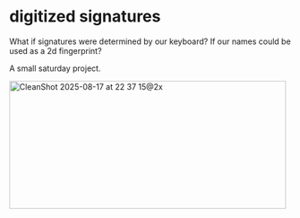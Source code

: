 # digitized signatures

What if signatures were determined by our keyboard? If our names could be used as a 2d fingerprint?

A small saturday project.

<img width="494" height="228" alt="CleanShot 2025-08-17 at 22 37 15@2x" src="https://github.com/user-attachments/assets/6027ba28-c7ef-4428-a66c-a03139083b00" />
